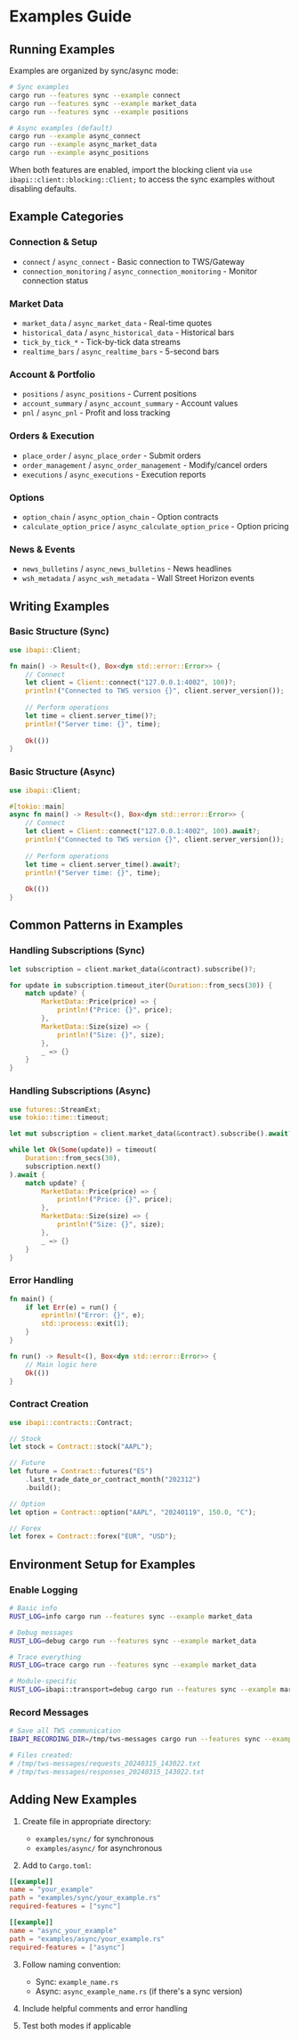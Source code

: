 # Examples Guide

## Running Examples

Examples are organized by sync/async mode:

```bash
# Sync examples
cargo run --features sync --example connect
cargo run --features sync --example market_data
cargo run --features sync --example positions

# Async examples (default)
cargo run --example async_connect
cargo run --example async_market_data
cargo run --example async_positions
```

When both features are enabled, import the blocking client via `use ibapi::client::blocking::Client;` to access the sync examples without disabling defaults.

## Example Categories

### Connection & Setup
- `connect` / `async_connect` - Basic connection to TWS/Gateway
- `connection_monitoring` / `async_connection_monitoring` - Monitor connection status

### Market Data
- `market_data` / `async_market_data` - Real-time quotes
- `historical_data` / `async_historical_data` - Historical bars
- `tick_by_tick_*` - Tick-by-tick data streams
- `realtime_bars` / `async_realtime_bars` - 5-second bars

### Account & Portfolio
- `positions` / `async_positions` - Current positions
- `account_summary` / `async_account_summary` - Account values
- `pnl` / `async_pnl` - Profit and loss tracking

### Orders & Execution
- `place_order` / `async_place_order` - Submit orders
- `order_management` / `async_order_management` - Modify/cancel orders
- `executions` / `async_executions` - Execution reports

### Options
- `option_chain` / `async_option_chain` - Option contracts
- `calculate_option_price` / `async_calculate_option_price` - Option pricing

### News & Events
- `news_bulletins` / `async_news_bulletins` - News headlines
- `wsh_metadata` / `async_wsh_metadata` - Wall Street Horizon events

## Writing Examples

### Basic Structure (Sync)
```rust
use ibapi::Client;

fn main() -> Result<(), Box<dyn std::error::Error>> {
    // Connect
    let client = Client::connect("127.0.0.1:4002", 100)?;
    println!("Connected to TWS version {}", client.server_version());
    
    // Perform operations
    let time = client.server_time()?;
    println!("Server time: {}", time);
    
    Ok(())
}
```

### Basic Structure (Async)
```rust
use ibapi::Client;

#[tokio::main]
async fn main() -> Result<(), Box<dyn std::error::Error>> {
    // Connect
    let client = Client::connect("127.0.0.1:4002", 100).await?;
    println!("Connected to TWS version {}", client.server_version());
    
    // Perform operations
    let time = client.server_time().await?;
    println!("Server time: {}", time);
    
    Ok(())
}
```

## Common Patterns in Examples

### Handling Subscriptions (Sync)
```rust
let subscription = client.market_data(&contract).subscribe()?;

for update in subscription.timeout_iter(Duration::from_secs(30)) {
    match update? {
        MarketData::Price(price) => {
            println!("Price: {}", price);
        },
        MarketData::Size(size) => {
            println!("Size: {}", size);
        },
        _ => {}
    }
}
```

### Handling Subscriptions (Async)
```rust
use futures::StreamExt;
use tokio::time::timeout;

let mut subscription = client.market_data(&contract).subscribe().await?;

while let Ok(Some(update)) = timeout(
    Duration::from_secs(30),
    subscription.next()
).await {
    match update? {
        MarketData::Price(price) => {
            println!("Price: {}", price);
        },
        MarketData::Size(size) => {
            println!("Size: {}", size);
        },
        _ => {}
    }
}
```

### Error Handling
```rust
fn main() {
    if let Err(e) = run() {
        eprintln!("Error: {}", e);
        std::process::exit(1);
    }
}

fn run() -> Result<(), Box<dyn std::error::Error>> {
    // Main logic here
    Ok(())
}
```

### Contract Creation
```rust
use ibapi::contracts::Contract;

// Stock
let stock = Contract::stock("AAPL");

// Future
let future = Contract::futures("ES")
    .last_trade_date_or_contract_month("202312")
    .build();

// Option
let option = Contract::option("AAPL", "20240119", 150.0, "C");

// Forex
let forex = Contract::forex("EUR", "USD");
```

## Environment Setup for Examples

### Enable Logging
```bash
# Basic info
RUST_LOG=info cargo run --features sync --example market_data

# Debug messages
RUST_LOG=debug cargo run --features sync --example market_data

# Trace everything
RUST_LOG=trace cargo run --features sync --example market_data

# Module-specific
RUST_LOG=ibapi::transport=debug cargo run --features sync --example market_data
```

### Record Messages
```bash
# Save all TWS communication
IBAPI_RECORDING_DIR=/tmp/tws-messages cargo run --features sync --example market_data

# Files created:
# /tmp/tws-messages/requests_20240315_143022.txt
# /tmp/tws-messages/responses_20240315_143022.txt
```

## Adding New Examples

1. Create file in appropriate directory:
   - `examples/sync/` for synchronous
   - `examples/async/` for asynchronous

2. Add to `Cargo.toml`:
```toml
[[example]]
name = "your_example"
path = "examples/sync/your_example.rs"
required-features = ["sync"]

[[example]]
name = "async_your_example"
path = "examples/async/your_example.rs"
required-features = ["async"]
```

3. Follow naming convention:
   - Sync: `example_name.rs`
   - Async: `async_example_name.rs` (if there's a sync version)

4. Include helpful comments and error handling

5. Test both modes if applicable
